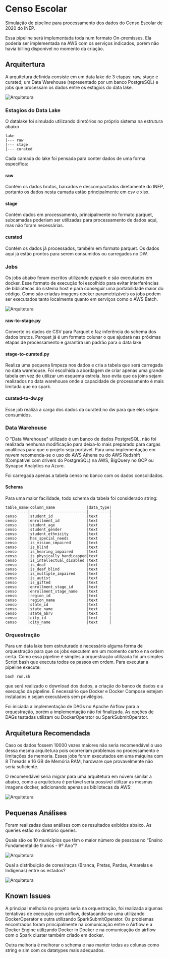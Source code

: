 # Censo Escolar

Simulação de pipeline para processamento dos dados do Censo Escolar de 2020 do INEP.

Essa pipeline será implementada toda num formato On-premisses. Ela poderia ser implementada na AWS com os serviços indicados, porém não havia billing disponível no momento da criação.

## Arquitertura

A arquitetura definida consiste em um data lake de 3 etapas: raw, stage e curated; um Data Warehouse (representado por um banco PostgreSQL) e jobs que processam os dados entre os estágios do data lake.

![Arquitetura](/images/architecture.png)

### Estagios do Data Lake

O datalake foi simulado utilizando diretórios no próprio sistema na estrutura abaixo

```
lake
|--- raw
|--- stage
|--- curated
```

Cada camada do lake foi pensada para conter dados de uma forma específica:

#### raw

Contém os dados brutos, baixados e descompactados diretamente do INEP, portanto os dados nesta camada estão principalmente em csv e xlsx.

#### stage

Contém dados em processamento, principalmente no formato parquet, subcamadas poderiam ser utilizadas para processamento de dados aqui, mas não foram necessárias.

#### curated

Contém os dados já processados, também em formato parquet. Os dados aqui já estão prontos para serem consumidos ou carregados no DW.

### Jobs

Os jobs abaixo foram escritos utilizando pyspark e são executados em docker. Esse formato de execução foi escolhido para evitar interferências de bibliotecas do sistema host e para conseguir uma portabilidade maior do código. Como são criadas imagens docker parametrizáveis os jobs podem ser executados tanto localmente quanto em serviços como o AWS Batch.

![Arquitetura](/images/job_flow.png)

#### raw-to-stage.py

Converte os dados de CSV para Parquet e faz inferência do schema dos dados brutos.
Parquet já é um formato colunar o que ajudará nas próximas etapas de processamento e garantirá um padrão para o data lake

#### stage-to-curated.py

Realiza uma pequena limpeza nos dados e cria a tabela que será carregada no data warehouse. Foi escolhida a abordagem de criar apenas uma grande tabela em vez de utilizar um esquema estrela. Isso evita que os joins sejam realizados no data warehouse onde a capacidade de processamento é mais limitada que no spark.

#### curated-to-dw.py

Esse job realiza a carga dos dados da curated no dw para que eles sejam consumidos.

### Data Warehouse

O "Data Warehouse" utilizado é um banco de dados PostgreSQL, não foi realizada nenhuma modificação para deixa-lo mais preparado para cargas analíticas para que o projeto seja portável. Para uma implementação em nuvem recomenda-se o uso do AWS Athena ou do AWS Redshift (Compatível com drivers do PostgreSQL) na AWS, BigQuery no GCP ou Synapse Analytics na Azure.

Foi carregada apenas a tabela censo no banco com os dados consolidados.

#### Schema
Para uma maior facilidade, todo schema da tabela foi considerado string:

```
table_name|column_name              |data_type|
----------|-------------------------|---------|
censo     |student_id               |text     |
censo     |enrollment_id            |text     |
censo     |student_age              |text     |
censo     |student_gender           |text     |
censo     |student_ethnicity        |text     |
censo     |has_special_needs        |text     |
censo     |is_vision_impaired       |text     |
censo     |is_blind                 |text     |
censo     |is_hearing_impaired      |text     |
censo     |is_physically_handicapped|text     |
censo     |is_intellectual_disabled |text     |
censo     |is_deaf                  |text     |
censo     |is_deaf_blind            |text     |
censo     |is_multiple_impaired     |text     |
censo     |is_autist                |text     |
censo     |is_gifted                |text     |
censo     |enrollment_stage_id      |text     |
censo     |enrollment_stage_name    |text     |
censo     |region_id                |text     |
censo     |region_name              |text     |
censo     |state_id                 |text     |
censo     |state_name               |text     |
censo     |state_abrv               |text     |
censo     |city_id                  |text     |
censo     |city_name                |text     |
```

### Orquestração

Para um data lake bem estruturado é necessário alguma forma de orquestração para que os jobs executem em um momento certo e na ordem certa. Como essa pipeline é simples a orquestração utilizada foi um simples Script bash que executa todos os passos em ordem. Para executar a pipeline execute:

```
bash run.sh
```

que será realizado o download dos dados, a criação do banco de dados e a execução da pipeline. É necessário que Docker e Docker Compose estejam instalados e sejam executáveis sem privilégios.

Foi iniciada a implementação de DAGs no Apache Airflow para a orquestração, porém a implementação não foi finalizada. As opções de DAGs testadas utilizam ou DockerOperator ou SparkSubmitOperator. 

## Arquitetura Recomendada

Caso os dados fossem 10000 vezes maiores não seria recomendável o uso dessa mesma arquitetura pois ocorreriam problemas no processamento e limitações de memoria. Esses jobs foram executados em uma máquina com 8 Threads e 16 GB de Memória RAM, hardware que provavelmente não seria suficiente.

O recomendável seria migrar para uma arquitetura em núvem similar a abaixo, como a arquitetura é portável seria possível utilizar as mesmas imagens docker, adicionando apenas as bibliotecas da AWS:

![Arquitetura](/images/architecture_cloud.png)

## Pequenas Análises

Foram realizadas duas análises com os resultados exibidos abaixo. As queries estão no diretório queries.

Quais são os 10 municípios que têm o maior número de pessoas no “Ensino Fundamental de 9 anos - 9º Ano”?

![Arquitetura](/images/analysis1.png)

Qual a distribuição de cores/raças (Branca, Pretas, Pardas, Amarelas e Indígenas) entre os estados?

![Arquitetura](/images/analysis2.png)

## Known Issues

A principal melhoria no projeto seria na orquestração, foi realizada algumas tentativas de execução com airflow, destacando-se uma utilizando DockerOperator e outra utilizando SparkSubmitOperator. Os problemas encontrados foram principalmente na comunicação entre o Airflow e a Docker Engine utilizando Docker in Docker e na comunicação do airflow com o Spark cluster também criado em docker.

Outra melhoria é melhorar o schema e nao manter todas as colunas como string e sim com os datatypes mais adequados.
